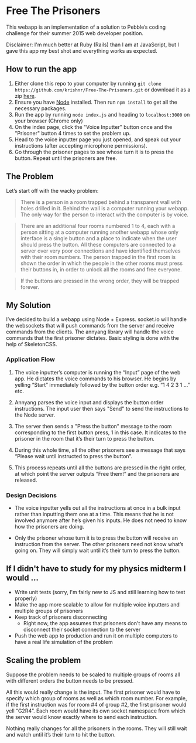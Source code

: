 # Free The Prisoners

This webapp is an implementation of a solution to Pebble’s coding challenge for their summer 2015 web developer position.

Disclaimer: I'm much better at Ruby (Rails) than I am at JavaScript, but I gave this app my best shot and everything works as expected.

## How to run the app

1. Either clone this repo to your computer by running `git clone https://github.com/krishnr/Free-The-Prisoners.git` or download it as a zip [here](https://github.com/krishnr/Free-The-Prisoners/archive/master.zip).
2. Ensure you have [Node](http://nodejs.org/) installed. Then run `npm install` to get all the necessary packages.
3. Run the app by running `node index.js` and heading to `localhost:3000` on your browser (Chrome only)
4. On the index page, click the "Voice Inputter" button once and the "Prisoner" button 4 times to set the problem up.
5. Head to the voice inputter page you just opened, and speak out your instructions (after accepting microphone permissions).
6. Go through the prisoner pages to see whose turn it is to press the button. Repeat until the prisoners are free.

## The Problem
Let’s start off with the wacky problem:

> There is a person in a room trapped behind a transparent wall with holes drilled in it. Behind the wall is a computer running your webapp. The only way for the person to interact with the computer is by voice.
 
> There are an additional four rooms numbered 1 to 4, each with a person sitting at a computer running another webapp whose only interface is a single button and a place to indicate when the user should press the button. All these computers are connected to a server over very poor connections and have identified themselves with their room numbers. The person trapped in the first room is shown the order in which the people in the other rooms must press their buttons in, in order to unlock all the rooms and free everyone.
 
> If the buttons are pressed in the wrong order, they will be trapped forever.

## My Solution

I’ve decided to build a webapp using Node + Express. socket.io will handle the websockets that will push commands from the server and receive commands from the clients. The annyang library will handle the voice commands that the first prisoner dictates. Basic styling is done with the help of SkeletonCSS.

### Application Flow
1. The voice inputter’s computer is running the “Input” page of the web app. He dictates the voice commands to his browser. He begins by yelling “Start” immediately followed by the button order e.g. “1 4 2 3 1 ...” etc.

2. Annyang parses the voice input and displays the button order instructions. The input user then says "Send" to send the instructions to the Node server.

3. The server then sends a "Press the button" message to the room corresponding to the first button press, 1 in this case. It indicates to the prisoner in the room that it’s their turn to press the button. 

4. During this whole time, all the other prisoners see a message that says “Please wait until instructed to press the button”.

5. This process repeats until all the buttons are pressed in the right order, at which point the server outputs “Free them!” and the prisoners are released.

### Design Decisions

- The voice inputter yells out all the instructions at once in a bulk input rather than inputting them one at a time. This means that he is not involved anymore after he’s given his inputs. He does not need to know how the prisoners are doing.

- Only the prisoner whose turn it is to press the button will receive an instruction from the server. The other prisoners need not know what’s going on. They will simply wait until it’s their turn to press the button.


## If I didn't have to study for my physics midterm I would ...

- Write unit tests (sorry, I'm fairly new to JS and still learning how to test properly)
- Make the app more scalable to allow for multiple voice inputters and multiple groups of prisoners
- Keep track of prisoners disconnecting
  - Right now, the app assumes that prisoners don't have any means to disconnect their socket connection to the server
- Push the web app to production and run it on multiple computers to have a real life simulation of the problem

## Scaling the problem

Suppose the problem needs to be scaled to multiple groups of rooms all with different orders the button needs to be pressed.

All this would really change is the input. The first prisoner would have to specify which group of rooms as well as which room number. For example, if the first instruction was for room #4 of group #2, the first prisoner would yell “G2R4”. Each room would have its own socket namespace from which the server would know exactly where to send each instruction.

Nothing really changes for all the prisoners in the rooms. They will still wait and watch until it’s their turn to hit the button.